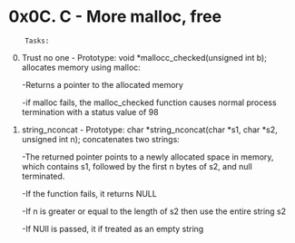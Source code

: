 # 0x0C. C - More malloc, free

		Tasks:
0. Trust no one - Prototype: void *mallocc_checked(unsigned int b); allocates memory using malloc:

	-Returns a pointer to the allocated memory

	-if malloc fails, the malloc_checked function causes normal process termination with a status value of 98

1. string_nconcat - Prototype: char *string_nconcat(char *s1, char *s2, unsigned int n); concatenates two strings:

	-The returned pointer points to a newly allocated space in memory, which contains s1, followed by the first n bytes of s2, and null terminated.

	-If the function fails, it returns NULL

	-If n is greater or equal to the length of s2 then use the entire string s2

	-If NUll is passed, it if treated as an empty string
